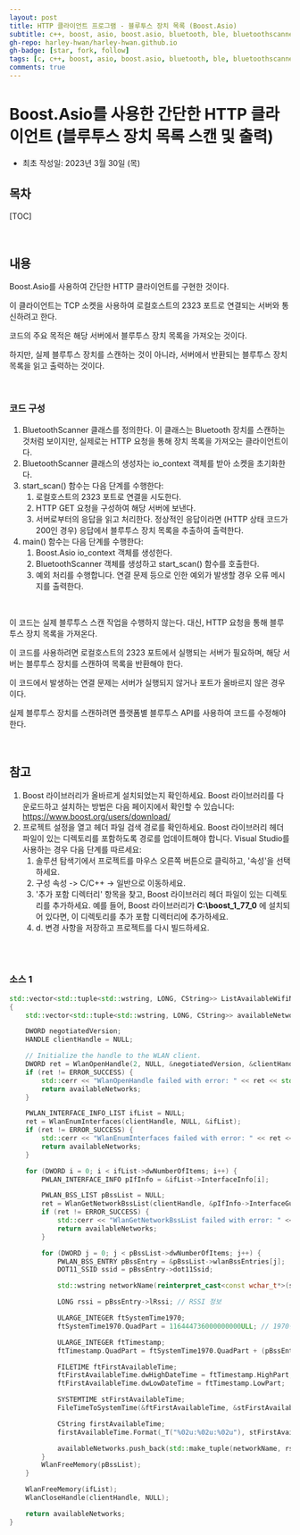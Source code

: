 ```yaml
---
layout: post
title: HTTP 클라이언트 프로그램 - 블루투스 장치 목록 (Boost.Asio)
subtitle: c++, boost, asio, boost.asio, bluetooth, ble, bluetoothscanner
gh-repo: harley-hwan/harley-hwan.github.io
gh-badge: [star, fork, follow]
tags: [c, c++, boost, asio, boost.asio, bluetooth, ble, bluetoothscanner]
comments: true
---
```


# Boost.Asio를 사용한 간단한 HTTP 클라이언트 (블루투스 장치 목록 스캔 및 출력)
- 최초 작성일: 2023년 3월 30일 (목)

## 목차

[TOC]

<br/>

## 내용

Boost.Asio를 사용하여 간단한 HTTP 클라이언트를 구현한 것이다.

이 클라이언트는 TCP 소켓을 사용하여 로컬호스트의 2323 포트로 연결되는 서버와 통신하려고 한다.

코드의 주요 목적은 해당 서버에서 블루투스 장치 목록을 가져오는 것이다.

하지만, 실제 블루투스 장치를 스캔하는 것이 아니라, 서버에서 반환되는 블루투스 장치 목록을 읽고 출력하는 것이다.

<br/>

### 코드 구성

1. BluetoothScanner 클래스를 정의한다. 이 클래스는 Bluetooth 장치를 스캔하는 것처럼 보이지만, 실제로는 HTTP 요청을 통해 장치 목록을 가져오는 클라이언트이다.
2. BluetoothScanner 클래스의 생성자는 io_context 객체를 받아 소켓을 초기화한다.
3. start_scan() 함수는 다음 단계를 수행한다:
    1. 로컬호스트의 2323 포트로 연결을 시도한다.
    1. HTTP GET 요청을 구성하여 해당 서버에 보낸다.
    1. 서버로부터의 응답을 읽고 처리한다. 정상적인 응답이라면 (HTTP 상태 코드가 200인 경우) 응답에서 블루투스 장치 목록을 추출하여 출력한다.
4. main() 함수는 다음 단계를 수행한다:
    1. Boost.Asio io_context 객체를 생성한다.
    1. BluetoothScanner 객체를 생성하고 start_scan() 함수를 호출한다.
    1. 예외 처리를 수행합니다. 연결 문제 등으로 인한 예외가 발생할 경우 오류 메시지를 출력한다.

<br/>

이 코드는 실제 블루투스 스캔 작업을 수행하지 않는다. 대신, HTTP 요청을 통해 블루투스 장치 목록을 가져온다. 

이 코드를 사용하려면 로컬호스트의 2323 포트에서 실행되는 서버가 필요하며, 해당 서버는 블루투스 장치를 스캔하여 목록을 반환해야 한다. 

이 코드에서 발생하는 연결 문제는 서버가 실행되지 않거나 포트가 올바르지 않은 경우이다. 

실제 블루투스 장치를 스캔하려면 플랫폼별 블루투스 API를 사용하여 코드를 수정해야 한다.

<br/>

## 참고

1. Boost 라이브러리가 올바르게 설치되었는지 확인하세요. Boost 라이브러리를 다운로드하고 설치하는 방법은 다음 페이지에서 확인할 수 있습니다: https://www.boost.org/users/download/
2. 프로젝트 설정을 열고 헤더 파일 검색 경로를 확인하세요. Boost 라이브러리 헤더 파일이 있는 디렉토리를 포함하도록 경로를 업데이트해야 합니다. Visual Studio를 사용하는 경우 다음 단계를 따르세요:
	1. 솔루션 탐색기에서 프로젝트를 마우스 오른쪽 버튼으로 클릭하고, '속성'을 선택하세요.
	1. 구성 속성 -> C/C++ -> 일반으로 이동하세요.
	1. '추가 포함 디렉터리' 항목을 찾고, Boost 라이브러리 헤더 파일이 있는 디렉토리를 추가하세요. 예를 들어, Boost 라이브러리가 __C:\boost_1_77_0__ 에 설치되어 있다면, 이 디렉토리를 추가 포함 디렉터리에 추가하세요.
	1. d. 변경 사항을 저장하고 프로젝트를 다시 빌드하세요.

<br/>

<br/>

### 소스 1

```c++
std::vector<std::tuple<std::wstring, LONG, CString>> ListAvailableWifiNetworks()
{
	std::vector<std::tuple<std::wstring, LONG, CString>> availableNetworks;

	DWORD negotiatedVersion;
	HANDLE clientHandle = NULL;

	// Initialize the handle to the WLAN client.
	DWORD ret = WlanOpenHandle(2, NULL, &negotiatedVersion, &clientHandle);
	if (ret != ERROR_SUCCESS) {
		std::cerr << "WlanOpenHandle failed with error: " << ret << std::endl;
		return availableNetworks;
	}

	PWLAN_INTERFACE_INFO_LIST ifList = NULL;
	ret = WlanEnumInterfaces(clientHandle, NULL, &ifList);
	if (ret != ERROR_SUCCESS) {
		std::cerr << "WlanEnumInterfaces failed with error: " << ret << std::endl;
		return availableNetworks;
	}

	for (DWORD i = 0; i < ifList->dwNumberOfItems; i++) {
		PWLAN_INTERFACE_INFO pIfInfo = &ifList->InterfaceInfo[i];

		PWLAN_BSS_LIST pBssList = NULL;
		ret = WlanGetNetworkBssList(clientHandle, &pIfInfo->InterfaceGuid, NULL, dot11_BSS_type_any, FALSE, NULL, &pBssList);
		if (ret != ERROR_SUCCESS) {
			std::cerr << "WlanGetNetworkBssList failed with error: " << ret << std::endl;
			return availableNetworks;
		}

		for (DWORD j = 0; j < pBssList->dwNumberOfItems; j++) {
			PWLAN_BSS_ENTRY pBssEntry = &pBssList->wlanBssEntries[j];
			DOT11_SSID ssid = pBssEntry->dot11Ssid;

			std::wstring networkName(reinterpret_cast<const wchar_t*>(ssid.ucSSID), ssid.uSSIDLength);

			LONG rssi = pBssEntry->lRssi; // RSSI 정보

			ULARGE_INTEGER ftSystemTime1970;
			ftSystemTime1970.QuadPart = 116444736000000000ULL; // 1970년 1월 1일 00:00:00 UTC와의 차이

			ULARGE_INTEGER ftTimestamp;
			ftTimestamp.QuadPart = ftSystemTime1970.QuadPart + (pBssEntry->ullHostTimestamp * 10); // 100ns 단위로 변환

			FILETIME ftFirstAvailableTime;
			ftFirstAvailableTime.dwHighDateTime = ftTimestamp.HighPart;
			ftFirstAvailableTime.dwLowDateTime = ftTimestamp.LowPart;

			SYSTEMTIME stFirstAvailableTime;
			FileTimeToSystemTime(&ftFirstAvailableTime, &stFirstAvailableTime);

			CString firstAvailableTime;
			firstAvailableTime.Format(_T("%02u:%02u:%02u"), stFirstAvailableTime.wHour, stFirstAvailableTime.wMinute, stFirstAvailableTime.wSecond);

			availableNetworks.push_back(std::make_tuple(networkName, rssi, firstAvailableTime));
		}
		WlanFreeMemory(pBssList);
	}

	WlanFreeMemory(ifList);
	WlanCloseHandle(clientHandle, NULL);

	return availableNetworks;
}

```



